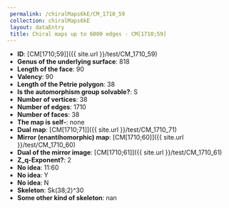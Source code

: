 ```yaml
--- 
 permalink: /chiralMaps6kE/CM_1710_59 
 collection: chiralMaps6kE
 layout: dataEntry
 title: Chiral maps up to 6000 edges - CM[1710;59]
---
```


- **ID**: [CM[1710;59]]({{ site.url }}/test/CM_1710_59)
- **Genus of the underlying surface**: 818
- **Length of the face**: 90
- **Valency**: 90
- **Length of the Petrie polygon**: 38
- **Is the automorphism group solvable?**: S
- **Number of vertices**: 38
- **Number of edges**: 1710
- **Number of faces**: 38
- **The map is self-**: none
- **Dual map**: [CM[1710;71]]({{ site.url }}/test/CM_1710_71)
- **Mirror (enantihomorphic) map**: [CM[1710;60]]({{ site.url }}/test/CM_1710_60)
- **Dual of the mirror image**: [CM[1710;61]]({{ site.url }}/test/CM_1710_61)
- **Z_q-Exponent?**: 2
- **No idea**:  11:60
- **No idea**: Y
- **No idea**: N
- **Skeleton**: Sk(38;2)^30
- **Some other kind of skeleton**: nan
